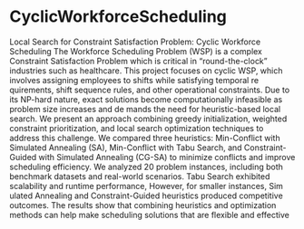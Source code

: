 # CyclicWorkforceScheduling
Local Search for Constraint Satisfaction Problem: Cyclic  Workforce Scheduling
The Workforce Scheduling Problem (WSP) is a complex Constraint Satisfaction Problem
 which is critical in “round-the-clock” industries such as healthcare. This project focuses
 on cyclic WSP, which involves assigning employees to shifts while satisfying temporal re
quirements, shift sequence rules, and other operational constraints. Due to its NP-hard
 nature, exact solutions become computationally infeasible as problem size increases and de
mands the need for heuristic-based local search. We present an approach combining greedy
 initialization, weighted constraint prioritization, and local search optimization techniques
 to address this challenge. We compared three heuristics: Min-Conflict with Simulated
 Annealing (SA), Min-Conflict with Tabu Search, and Constraint-Guided with Simulated
 Annealing (CG-SA) to minimize conflicts and improve scheduling efficiency. We analyzed
 20 problem instances, including both benchmark datasets and real-world scenarios. Tabu
 Search exhibited scalability and runtime performance, However, for smaller instances, Sim
ulated Annealing and Constraint-Guided heuristics produced competitive outcomes. The
 results show that combining heuristics and optimization methods can help make scheduling
 solutions that are flexible and effective
